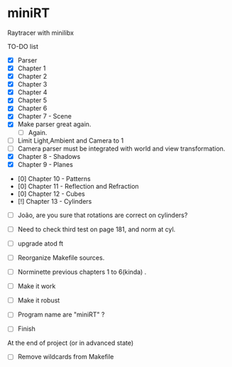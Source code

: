 # miniRT

Raytracer with minilibx

TO-DO list
- [x] Parser
- [x] Chapter 1
- [x] Chapter 2
- [x] Chapter 3
- [x] Chapter 4
- [x] Chapter 5
- [x] Chapter 6
- [x] Chapter 7 - Scene
- [x] Make parser great again.
    - [ ] Again.
- [ ] Limit Light,Ambient and Camera to 1
- [ ] Camera parser must be integrated with world and view transformation.
- [x] Chapter 8 - Shadows
- [x] Chapter 9 - Planes
- [0] Chapter 10 - Patterns
- [0] Chapter 11 - Reflection and Refraction
- [0] Chapter 12 - Cubes
- [!] Chapter 13 - Cylinders
- [ ] João, are you sure that rotations are correct on cylinders?
- [ ] Need to check third test on page 181, and norm at cyl.
- [ ] upgrade atod ft
- [ ] Reorganize Makefile sources.
- [ ] Norminette previous chapters 1 to 6(kinda) .
- [ ] Make it work
- [ ] Make it robust
- [ ] Program name are "miniRT" ?
- [ ] Finish


At the end of project (or in advanced state)
- [ ] Remove wildcards from Makefile
